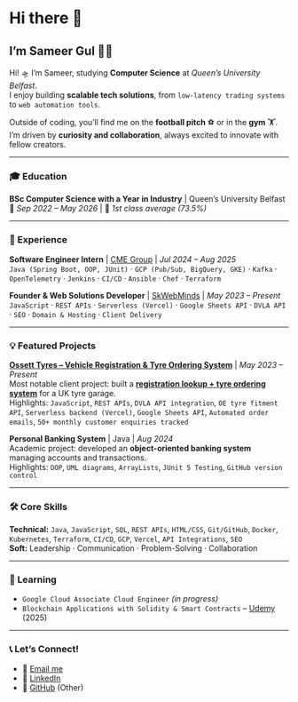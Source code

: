 # Hi there 👋  
## I’m Sameer Gul 👨‍💻  

Hi! 🛸 I’m Sameer, studying **Computer Science** at *Queen’s University Belfast*.  
I enjoy building **scalable tech solutions**, from `low-latency trading systems` to `web automation tools`.  

Outside of coding, you’ll find me on the **football pitch** ⚽ or in the **gym** 🏋️.  
I’m driven by **curiosity and collaboration**, always excited to innovate with fellow creators.  

---

### 🎓 Education  
**BSc Computer Science with a Year in Industry** | Queen’s University Belfast  
📅 *Sep 2022 – May 2026* | 🎯 *1st class average (73.5%)*  

---

### 🚀 Experience  
**Software Engineer Intern** | [CME Group](https://www.cmegroup.com/) | *Jul 2024 – Aug 2025*  
`Java (Spring Boot, OOP, JUnit)` · `GCP (Pub/Sub, BigQuery, GKE)` · `Kafka` · `OpenTelemetry` · `Jenkins` · `CI/CD` · `Ansible` · `Chef` · `Terraform`  

**Founder & Web Solutions Developer** | [SkWebMinds](https://skwebminds.com/) | *May 2023 – Present*  
`JavaScript` · `REST APIs` · `Serverless (Vercel)` · `Google Sheets API` · `DVLA API` · `SEO` · `Domain & Hosting` · `Client Delivery`  

---

### 💡 Featured Projects  

**[Ossett Tyres – Vehicle Registration & Tyre Ordering System](https://github.com/skwebminds/ossett-tyres)** | *May 2023 – Present*  
Most notable client project: built a **[registration lookup + tyre ordering system](https://github.com/skwebminds/ossett-tyres)** for a UK tyre garage.  
Highlights: `JavaScript`, `REST APIs`, `DVLA API integration`, `OE tyre fitment API`, `Serverless backend (Vercel)`, `Google Sheets API`, `Automated order emails`, `50+ monthly customer enquiries tracked`  

**Personal Banking System** | Java | *Aug 2024*  
Academic project: developed an **object-oriented banking system** managing accounts and transactions.  
Highlights: `OOP`, `UML diagrams`, `ArrayLists`, `JUnit 5 Testing`, `GitHub version control`  

---

### 🛠️ Core Skills  
**Technical:** `Java`, `JavaScript`, `SQL`, `REST APIs`, `HTML/CSS`, `Git/GitHub`, `Docker`, `Kubernetes`, `Terraform`, `CI/CD`, `GCP`, `Vercel`, `API Integrations`, `SEO`  
**Soft:** Leadership · Communication · Problem-Solving · Collaboration  

---

### 🌱 Learning  
- `Google Cloud Associate Cloud Engineer` *(in progress)*  
- `Blockchain Applications with Solidity & Smart Contracts` – [Udemy](https://www.udemy.com/) (2025)  

---

### 📞 Let’s Connect!  
- 📧 [Email me](mailto:gulsameer1000@gmail.com)  
- 🔗 [LinkedIn](https://www.linkedin.com/in/sameer-g-4728a3260/)  
- 🐙 [GitHub](https://github.com/skwebminds) (Other)
